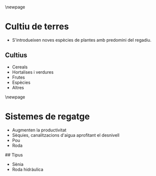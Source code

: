 \newpage

# Cultiu de terres

- S'introdueixen noves espècies de plantes amb predomini del regadiu.

## Cultius

- Cereals
- Hortalises i verdures
- Frutes
- Espècies
- Altres


\newpage

# Sistemes de regatge

- Augmenten la productivitat
- Sèquies, canalitzacions d'aigua aprofitant el desnivell
- Pou
- Roda

## Tipus

- Sènia
- Roda hidràulica


